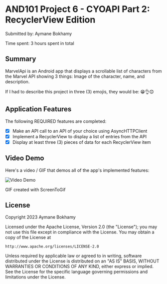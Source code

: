 # AND101 Project 6 - CYOAPI Part 2: RecyclerView Edition

Submitted by: Aymane Bokhamy

Time spent: 3 hours spent in total

## Summary

MarvelApi is an Android app that displays a scrollable list of characters from the Marvel API showing 3 things: Image of the character, name, and description. 

If I had to describe this project in three (3) emojis, they would be: 😁👌😊

## Application Features

The following REQUIRED features are completed:

- [x] Make an API call to an API of your choice using AsyncHTTPClient
- [x] Implement a RecyclerView to display a list of entries from the API
- [x] Display at least three (3) pieces of data for each RecyclerView item

## Video Demo

Here's a video / GIF that demos all of the app's implemented features:

<img src=https://i.imgur.com/GwbsMWJ.mp4 title='Video Demo' width='' alt='Video Demo' />

GIF created with ScreenToGif


## License

Copyright 2023 Aymane Bokhamy

Licensed under the Apache License, Version 2.0 (the "License");
you may not use this file except in compliance with the License.
You may obtain a copy of the License at

    http://www.apache.org/licenses/LICENSE-2.0

Unless required by applicable law or agreed to in writing, software
distributed under the License is distributed on an "AS IS" BASIS,
WITHOUT WARRANTIES OR CONDITIONS OF ANY KIND, either express or implied.
See the License for the specific language governing permissions and
limitations under the License.
